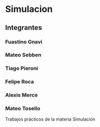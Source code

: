 # Simulacion
## Integrantes
### Fuastino Gnavi
### Mateo Sebben
### Tiago Pieroni
### Felipe Roca
### Alexis Merce
### Mateo Tosello

Trabajos prácticos de la materia Simulación
